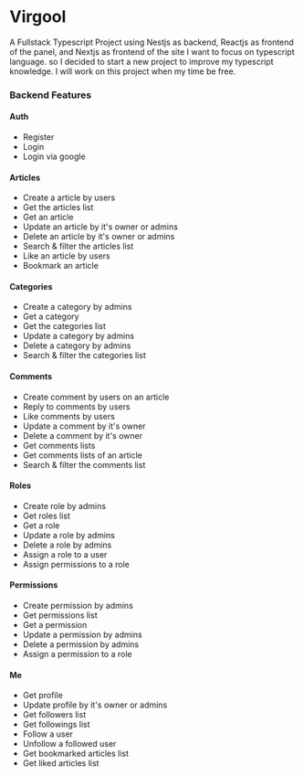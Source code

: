 <h1>Virgool</h1>
<p>
    A Fullstack Typescript Project
    using Nestjs as backend, Reactjs as frontend of the panel, and Nextjs as frontend of the site
    I want to focus on typescript language. so I decided to start a new project to improve my typescript knowledge. I will work on this project when my time be free.    
</p>
<h3>
    Backend Features
</h3>


<h4>Auth</h4>
  <ul>
    <li>Register</li>
    <li>Login</li>
    <li>Login via google</li>
  </ul>

  <h4>Articles</h4>
  <ul>
    <li>Create a article by users</li>
    <li>Get the articles list</li>
    <li>Get an article</li>
    <li>Update an article by it's owner or admins</li>
    <li>Delete an article by it's owner or admins</li>
    <li>Search & filter the articles list</li>
    <li>Like an article by users</li>
    <li>Bookmark an article</li>
  </ul>
  
  <h4>Categories</h4>
  <ul>
    <li>Create a category by admins</li>
    <li>Get a category</li>
    <li>Get the categories list</li>
    <li>Update a category by admins</li>
    <li>Delete a category by admins</li>
    <li>Search & filter the categories list</li>
  </ul>

  <h4>Comments</h4>
  <ul>
    <li>Create comment by users on an article</li>
    <li>Reply to comments by users</li>
    <li>Like comments by users</li>
    <li>Update a comment by it's owner</li>
    <li>Delete a comment by it's owner</li>
    <li>Get comments lists</li>
    <li>Get comments lists of an article</li>
    <li>Search & filter the comments list</li>
  </ul>

  <h4>Roles</h4>
  <ul>
    <li>Create role by admins</li>
    <li>Get roles list</li>
    <li>Get a role</li>
    <li>Update a role by admins</li>
    <li>Delete a role by admins</li>
    <li>Assign a role to a user</li>
    <li>Assign permissions to a role</li>
  </ul>

  <h4>Permissions</h4>
  <ul>
    <li>Create permission by admins</li>
    <li>Get permissions list</li>
    <li>Get a permission</li>
    <li>Update a permission by admins</li>
    <li>Delete a permission by admins</li>
    <li>Assign a permission to a role</li>
  </ul>

  <h4>Me</h4>
  <ul>
    <li>Get profile</li>
    <li>Update profile by it's owner or admins</li>
    <li>Get followers list</li>
    <li>Get followings list</li>
    <li>Follow a user</li>
    <li>Unfollow a followed user</li>
    <li>Get bookmarked articles list</li>
    <li>Get liked articles list</li>
  </ul>
